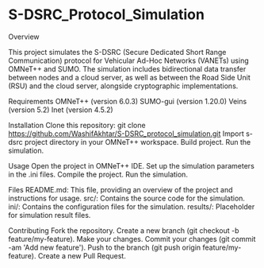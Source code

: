 # S-DSRC_Protocol_Simulation


Overview

This project simulates the S-DSRC (Secure Dedicated Short Range Communication) protocol for Vehicular Ad-Hoc Networks (VANETs) using OMNeT++ and SUMO. The simulation includes bidirectional data transfer between nodes and a cloud server, as well as between the Road Side Unit (RSU) and the cloud server, alongside cryptographic implementations.


Requirements
OMNeT++ (version 6.0.3)
SUMO-gui (version 1.20.0)
Veins (version 5.2)
Inet (version 4.5.2)

Installation
Clone this repository: git clone https://github.com/WashifAkhtar/S-DSRC_protocol_simulation.git
Import s-dsrc project directory in your OMNeT++ workspace.
Build project.
Run the simulation.

Usage
Open the project in OMNeT++ IDE.
Set up the simulation parameters in the .ini files.
Compile the project.
Run the simulation.

Files
README.md: This file, providing an overview of the project and instructions for usage.
src/: Contains the source code for the simulation.
ini/: Contains the configuration files for the simulation.
results/: Placeholder for simulation result files.

Contributing
Fork the repository.
Create a new branch (git checkout -b feature/my-feature).
Make your changes.
Commit your changes (git commit -am 'Add new feature').
Push to the branch (git push origin feature/my-feature).
Create a new Pull Request.
